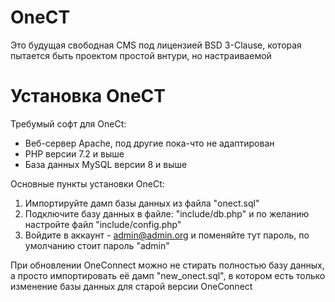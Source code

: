 OneCT
=====
Это будущая свободная CMS под лицензией BSD 3-Clause, которая пытается быть проектом простой внтури, но настраиваемой

Установка OneCT
=====
Требумый софт для OneCt: 
  * Веб-сервер Apache, под другие пока-что не адаптирован
  * PHP версии 7.2 и выше
  * База данных MySQL версии 8 и выше

Основные пункты установки OneCt: 
  1. Импортируйте дамп базы данных из файла "onect.sql"
  2. Подключите базу данных в файле: "include/db.php" и по желанию настройте файл "include/config.php"
  3. Войдите в аккаунт - admin@admin.org и поменяйте тут пароль, по умолчанию стоит пароль "admin"

При обновлении OneConnect можно не стирать полностью базу данных, а просто импортировать её дамп "new_onect.sql", в котором есть только изменение базы данных для старой версии OneConnect
